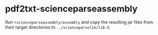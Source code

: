 # pdf2txt-scienceparseassembly

Run `+scienceparseassembly/assembly` and copy the resulting jar files from their target directories to `../scienceparselib/lib-X`. 

